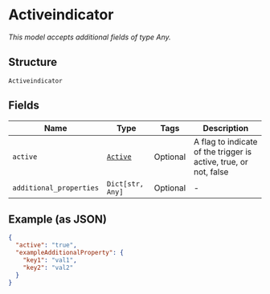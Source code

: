 
# Activeindicator

*This model accepts additional fields of type Any.*

## Structure

`Activeindicator`

## Fields

| Name | Type | Tags | Description |
|  --- | --- | --- | --- |
| `active` | [`Active`](../../doc/models/active.md) | Optional | A flag to indicate of the trigger is active, true, or not, false |
| `additional_properties` | `Dict[str, Any]` | Optional | - |

## Example (as JSON)

```json
{
  "active": "true",
  "exampleAdditionalProperty": {
    "key1": "val1",
    "key2": "val2"
  }
}
```


